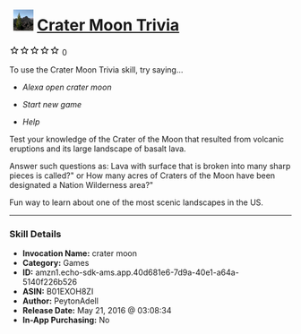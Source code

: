 # &nbsp;<img src="skill_icon" alt="Crater Moon Trivia icon" width="36"> [Crater Moon Trivia](http://alexa.amazon.com/#skills/amzn1.echo-sdk-ams.app.40d681e6-7d9a-40e1-a64a-5140f226b526)
![0 stars](../../images/ic_star_border_black_18dp_1x.png)![0 stars](../../images/ic_star_border_black_18dp_1x.png)![0 stars](../../images/ic_star_border_black_18dp_1x.png)![0 stars](../../images/ic_star_border_black_18dp_1x.png)![0 stars](../../images/ic_star_border_black_18dp_1x.png) 0

To use the Crater Moon Trivia skill, try saying...

* *Alexa open crater moon*

* *Start new game*

* *Help*

Test your knowledge of the Crater of the Moon that resulted from volcanic eruptions and its large landscape of  basalt lava.

Answer such questions as:
Lava with surface that is broken into many sharp pieces is called?" or
How many acres of Craters of the Moon have been designated a Nation Wilderness area?"

Fun way to learn about one of the most scenic landscapes in the US.

***

### Skill Details

* **Invocation Name:** crater moon
* **Category:** Games
* **ID:** amzn1.echo-sdk-ams.app.40d681e6-7d9a-40e1-a64a-5140f226b526
* **ASIN:** B01EXOH8ZI
* **Author:** PeytonAdell
* **Release Date:** May 21, 2016 @ 03:08:34
* **In-App Purchasing:** No
